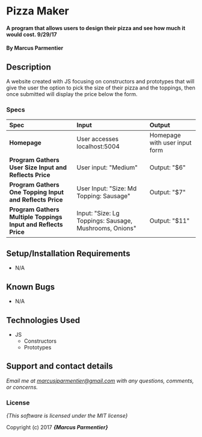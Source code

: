 # Pizza Maker

#### A program that allows users to design their pizza and see how much it would cost. 9/29/17

#### By **Marcus Parmentier**

## Description

A website created with JS focusing on constructors and prototypes that will give the user the option to pick the size of their pizza and the toppings, then once submitted will display the price below the form.

### Specs
| Spec | Input | Output |
| :-------------     | :------------- | :------------- |
| **Homepage** | User accesses localhost:5004 | Homepage with user input form |
| **Program Gathers User Size Input and Reflects Price** | User input: "Medium" | Output: "$6" |
| **Program Gathers One Topping Input and Reflects Price** | User Input: "Size: Md Topping: Sausage" | Output: "$7" |
| **Program Gathers Multiple Toppings Input and Reflects Price**| Input: "Size: Lg Toppings: Sausage, Mushrooms, Onions" | Output: "$11" |


## Setup/Installation Requirements

* N/A

## Known Bugs

* N/A

## Technologies Used

* JS
  * Constructors
  * Prototypes

## Support and contact details

_Email me at marcusjparmentier@gmail.com with any questions, comments, or concerns._

### License

*{This software is licensed under the MIT license}*

Copyright (c) 2017 **_{Marcus Parmentier}_**
